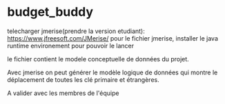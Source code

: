 # budget_buddy

telecharger jmerise(prendre la version etudiant): 
https://www.jfreesoft.com/JMerise/
pour le fichier jmerise, installer le java runtime environement pour pouvoir le lancer

le fichier contient le modele conceptuelle de données du projet.

Avec jmerise on peut générer le modèle logique de données qui montre le déplacement de toutes les clé primaire et étrangères.

A valider avec les membres de l'équipe


